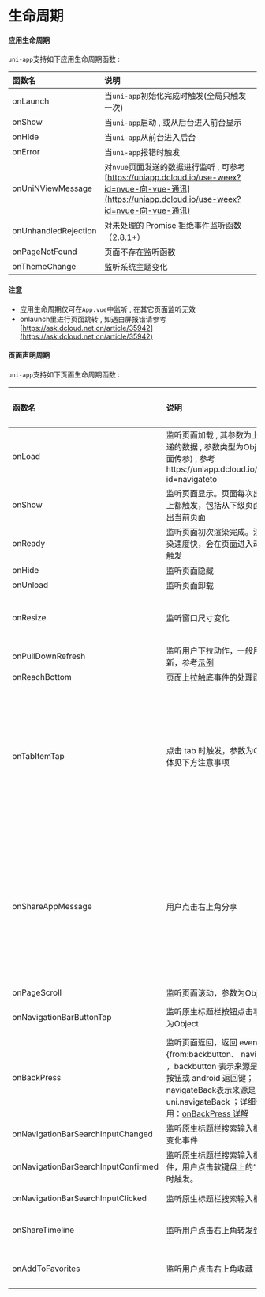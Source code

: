 # 生命周期

#### 应用生命周期

`uni-app`支持如下应用生命周期函数 :

| 函数名 | 说明 |
| :--- | :--- |
| onLaunch | 当`uni-app`初始化完成时触发\(全局只触发一次\) |
| onShow | 当`uni-app`启动 , 或从后台进入前台显示 |
| onHide | 当`uni-app`从前台进入后台 |
| onError | 当`uni-app`报错时触发 |
| onUniNViewMessage | 对`nvue`页面发送的数据进行监听 , 可参考[https://uniapp.dcloud.io/use-weex?id=nvue-向-vue-通讯](https://uniapp.dcloud.io/use-weex?id=nvue-向-vue-通讯) |
| onUnhandledRejection | 对未处理的 Promise 拒绝事件监听函数（2.8.1+） |
| onPageNotFound | 页面不存在监听函数 |
| onThemeChange | 监听系统主题变化 |

#### 注意

* 应用生命周期仅可在`App.vue`中监听 , 在其它页面监听无效
* onlaunch里进行页面跳转 , 如遇白屏报错请参考[https://ask.dcloud.net.cn/article/35942](https://ask.dcloud.net.cn/article/35942)

#### 页面声明周期

`uni-app`支持如下页面生命周期函数 : 

| 函数名 | 说明 | 平台差异说明 | 最低版本 |
| :--- | :--- | :--- | :--- |
| onLoad | 监听页面加载 , 其参数为上个页面传递的数据 , 参数类型为Object\(用于页面传参\) , 参考https://uniapp.dcloud.io/api/router?id=navigateto |  |  |
| onShow | 监听页面显示。页面每次出现在屏幕上都触发，包括从下级页面点返回露出当前页面 |  |  |
| onReady | 监听页面初次渲染完成。注意如果渲染速度快，会在页面进入动画完成前触发 |  |  |
| onHide | 监听页面隐藏 |  |  |
| onUnload | 监听页面卸载 |  |  |
| onResize | 监听窗口尺寸变化 | App、微信小程序 |  |
| onPullDownRefresh | 监听用户下拉动作，一般用于下拉刷新，参考[示例](https://uniapp.dcloud.io/api/ui/pulldown) |  |  |
| onReachBottom | 页面上拉触底事件的处理函数 |  |  |
| onTabItemTap | 点击 tab 时触发，参数为Object，具体见下方注意事项 | 微信小程序、百度小程序、H5、App（自定义组件模式） |  |
| onShareAppMessage | 用户点击右上角分享 | 微信小程序、百度小程序、字节跳动小程序、支付宝小程序 |  |
| onPageScroll | 监听页面滚动，参数为Object |  |  |
| onNavigationBarButtonTap | 监听原生标题栏按钮点击事件，参数为Object | 5+ App、H5 |  |
| onBackPress | 监听页面返回，返回 event = {from:backbutton、 navigateBack} ，backbutton 表示来源是左上角返回按钮或 android 返回键；navigateBack表示来源是 uni.navigateBack ；详细说明及使用：[onBackPress 详解](http://ask.dcloud.net.cn/article/35120) | App、H5 |  |
| onNavigationBarSearchInputChanged | 监听原生标题栏搜索输入框输入内容变化事件 | App、H5 | 1.6.0 |
| onNavigationBarSearchInputConfirmed | 监听原生标题栏搜索输入框搜索事件，用户点击软键盘上的“搜索”按钮时触发。 | App、H5 | 1.6.0 |
| onNavigationBarSearchInputClicked | 监听原生标题栏搜索输入框点击事件 | App、H5 | 1.6.0 |
| onShareTimeline | 监听用户点击右上角转发到朋友圈 | 微信小程序 | 2.8.1+ |
| onAddToFavorites | 监听用户点击右上角收藏 | 微信小程序 | 2.8.1+ |



